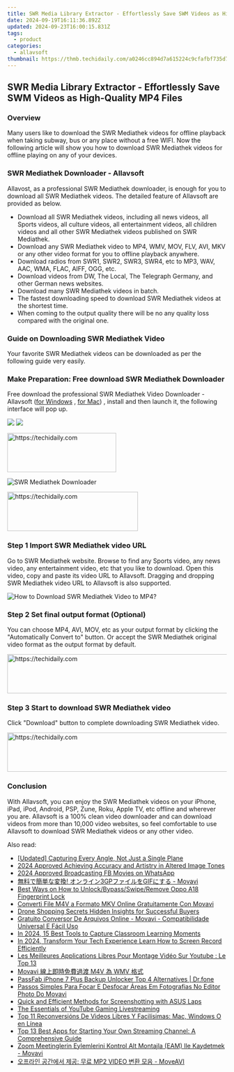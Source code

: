 ```yaml
---
title: SWR Media Library Extractor - Effortlessly Save SWM Videos as High-Quality MP4 Files
date: 2024-09-19T16:11:36.892Z
updated: 2024-09-23T16:00:15.831Z
tags:
  - product
categories:
  - allavsoft
thumbnail: https://thmb.techidaily.com/a0246cc894d7a615224c9cfafbf735d7ae91af7484c893010169a35a5fa1ec78.jpg
---
```


## SWR Media Library Extractor - Effortlessly Save SWM Videos as High-Quality MP4 Files

### Overview

Many users like to download the SWR Mediathek videos for offline playback when taking subway, bus or any place without a free WIFI. Now the following article will show you how to download SWR Mediathek videos for offline playing on any of your devices.

### SWR Mediathek Downloader - Allavsoft

Allavost, as a professional SWR Mediathek downloader, is enough for you to download all SWR Mediathek videos. The detailed feature of Allavsoft are provided as below.

* Download all SWR Mediathek videos, including all news videos, all Sports videos, all culture videos, all entertainment videos, all children videos and all other SWR Mediathek videos published on SWR Mediathek.
* Download any SWR Mediathek video to MP4, WMV, MOV, FLV, AVI, MKV or any other video format for you to offline playback anywhere.
* Download radios from SWR1, SWR2, SWR3, SWR4, etc to MP3, WAV, AAC, WMA, FLAC, AIFF, OGG, etc.
* Download videos from DW, The Local, The Telegraph Germany, and other German news websites.
* Download many SWR Mediathek videos in batch.
* The fastest downloading speed to download SWR Mediathek videos at the shortest time.
* When coming to the output quality there will be no any quality loss compared with the original one.

### Guide on Downloading SWR Mediathek Video

Your favorite SWR Mediathek videos can be downloaded as per the following guide very easily.

### Make Preparation: Free download SWR Mediathek Downloader

Free download the professional SWR Mediathek Video Downloader - Allavsoft ([for Windows](https://tools.techidaily.com/allavsoft/products/) , [for Mac](https://tools.techidaily.com/allavsoft/products/)) , install and then launch it, the following interface will pop up.

[![](https://www.allavsoft.com/how-to/../images/how-to/free-download-win.jpg)](https://tools.techidaily.com/allavsoft/products/) [![](https://www.allavsoft.com/how-to/../images/how-to/free-download-mac.jpg)](https://tools.techidaily.com/allavsoft/products/)

<!-- affiliate ads begin -->
<a href="https://aligracehair.sjv.io/c/5597632/2135412/19272" target="_top" id="2135412">
  <img src="//a.impactradius-go.com/display-ad/19272-2135412" border="0" alt="https://techidaily.com" width="250" height="90"/>
</a>
<img height="0" width="0" src="https://aligracehair.sjv.io/i/5597632/2135412/19272" style="position:absolute;visibility:hidden;" border="0" />
<!-- affiliate ads end -->

![SWR Mediathek Downloader](https://www.allavsoft.com/how-to/../images/allavsoft/screen-shot-600.jpg)

<!-- affiliate ads begin -->
<a href="https://malaysia-healthcare-travel-council.pxf.io/c/5597632/1557742/17382" target="_top" id="1557742">
  <img src="//a.impactradius-go.com/display-ad/17382-1557742" border="0" alt="https://techidaily.com" width="300" height="90"/>
</a>
<img height="0" width="0" src="https://malaysia-healthcare-travel-council.pxf.io/i/5597632/1557742/17382" style="position:absolute;visibility:hidden;" border="0" />
<!-- affiliate ads end -->

### Step 1 Import SWR Mediathek video URL

Go to SWR Mediathek website. Browse to find any Sports video, any news video, any entertainment video, etc that you like to download. Open this video, copy and paste its video URL to Allavsoft. Dragging and dropping SWR Mediathek video URL to Allavsoft is also supported.

![How to Download SWR Mediathek Video to MP4?](https://www.allavsoft.com/how-to/../images/how-to/download-rtmp-video/download-rtmp-video.jpg)

### Step 2 Set final output format (Optional)

You can choose MP4, AVI, MOV, etc as your output format by clicking the "Automatically Convert to" button. Or accept the SWR Mediathek original video format as the output format by default.

<!-- affiliate ads begin -->
<a href="https://appsumo.8odi.net/c/5597632/2151883/7443" target="_top" id="2151883">
  <img src="//a.impactradius-go.com/display-ad/7443-2151883" border="0" alt="https://techidaily.com" width="728" height="90"/>
</a>
<img height="0" width="0" src="https://appsumo.8odi.net/i/5597632/2151883/7443" style="position:absolute;visibility:hidden;" border="0" />
<!-- affiliate ads end -->

### Step 3 Start to download SWR Mediathek video

Click "Download" button to complete downloading SWR Mediathek video.

<!-- affiliate ads begin -->
<a href="https://appsumo.8odi.net/c/5597632/2118319/7443" target="_top" id="2118319">
  <img src="//a.impactradius-go.com/display-ad/7443-2118319" border="0" alt="https://techidaily.com" width="728" height="90"/>
</a>
<img height="0" width="0" src="https://appsumo.8odi.net/i/5597632/2118319/7443" style="position:absolute;visibility:hidden;" border="0" />
<!-- affiliate ads end -->

### Conclusion

With Allavsoft, you can enjoy the SWR Mediathek videos on your iPhone, iPad, iPod, Android, PSP, Zune, Roku, Apple TV, etc offline and wherever you are. Allavsoft is a 100% clean video downloader and can download videos from more than 10,000 video websites, so feel comfortable to use Allavsoft to download SWR Mediathek videos or any other video.

<ins class="adsbygoogle"
     style="display:block"
     data-ad-format="autorelaxed"
     data-ad-client="ca-pub-7571918770474297"
     data-ad-slot="1223367746"></ins>

<ins class="adsbygoogle"
     style="display:block"
     data-ad-client="ca-pub-7571918770474297"
     data-ad-slot="8358498916"
     data-ad-format="auto"
     data-full-width-responsive="true"></ins>

<span class="atpl-alsoreadstyle">Also read:</span>
<div><ul>
<li><a href="https://fox-blue.techidaily.com/updated-capturing-every-angle-not-just-a-single-plane/"><u>[Updated] Capturing Every Angle, Not Just a Single Plane</u></a></li>
<li><a href="https://fox-helps.techidaily.com/2024-approved-achieving-accuracy-and-artistry-in-altered-image-tones/"><u>2024 Approved Achieving Accuracy and Artistry in Altered Image Tones</u></a></li>
<li><a href="https://facebook-video-recording.techidaily.com/2024-approved-broadcasting-fb-movies-on-whatsapp/"><u>2024 Approved Broadcasting FB Movies on WhatsApp</u></a></li>
<li><a href="https://win-docs.techidaily.com/1726226364277-3gpgif-movavi/"><u>無料で簡単な変換! オンライン3GPファイルをGIFにする - Movavi</u></a></li>
<li><a href="https://android-unlock.techidaily.com/best-ways-on-how-to-unlockbypassswiperemove-oppo-a18-fingerprint-lock-by-drfone-android/"><u>Best Ways on How to Unlock/Bypass/Swipe/Remove Oppo A18 Fingerprint Lock</u></a></li>
<li><a href="https://win-docs.techidaily.com/converti-file-m4v-a-formato-mkv-online-gratuitamente-con-movavi/"><u>Converti File M4V a Formato MKV Online Gratuitamente Con Movavi</u></a></li>
<li><a href="https://extra-hints.techidaily.com/drone-shopping-secrets-hidden-insights-for-successful-buyers/"><u>Drone Shopping Secrets Hidden Insights for Successful Buyers</u></a></li>
<li><a href="https://win-docs.techidaily.com/gratuito-conversor-de-arquivos-online-movavi-compatibilidade-universal-e-facil-uso/"><u>Gratuito Conversor De Arquivos Online - Movavi - Compatibilidade Universal E Fácil Uso</u></a></li>
<li><a href="https://desktop-recording.techidaily.com/in-2024-15-best-tools-to-capture-classroom-learning-moments/"><u>In 2024, 15 Best Tools to Capture Classroom Learning Moments</u></a></li>
<li><a href="https://video-capture.techidaily.com/in-2024-transform-your-tech-experience-learn-how-to-screen-record-efficiently/"><u>In 2024, Transform Your Tech Experience Learn How to Screen Record Efficiently</u></a></li>
<li><a href="https://win-docs.techidaily.com/les-meilleures-applications-libres-pour-montage-video-sur-youtube-le-top-13/"><u>Les Meilleures Applications Libres Pour Montage Vidéo Sur Youtube : Le Top 13</u></a></li>
<li><a href="https://win-docs.techidaily.com/movavi-m4v-wmv/"><u>Movavi 線上即時免費過渡 M4V 為 WMV 格式</u></a></li>
<li><a href="https://iphone-unlock.techidaily.com/passfab-iphone-7-plus-backup-unlocker-top-4-alternatives-drfone-by-drfone-ios/"><u>PassFab iPhone 7 Plus Backup Unlocker Top 4 Alternatives | Dr.fone</u></a></li>
<li><a href="https://win-docs.techidaily.com/passos-simples-para-focar-e-desfocar-areas-em-fotografias-no-editor-photo-do-movavi/"><u>Passos Simples Para Focar E Desfocar Áreas Em Fotografias No Editor Photo Do Movavi</u></a></li>
<li><a href="https://techidaily.com/quick-and-efficient-methods-for-screenshotting-with-asus-laps/"><u>Quick and Efficient Methods for Screenshotting with ASUS Laps</u></a></li>
<li><a href="https://youtube-videos.techidaily.com/the-essentials-of-youtube-gaming-livestreaming/"><u>The Essentials of YouTube Gaming Livestreaming</u></a></li>
<li><a href="https://win-docs.techidaily.com/top-11-reconversions-de-videos-libres-y-facilisimas-mac-windows-o-en-linea/"><u>Top 11 Reconversións De Videos Libres Y Facilísimas: Mac, Windows O en Línea</u></a></li>
<li><a href="https://win-docs.techidaily.com/top-13-best-apps-for-starting-your-own-streaming-channel-a-comprehensive-guide/"><u>Top 13 Best Apps for Starting Your Own Streaming Channel: A Comprehensive Guide</u></a></li>
<li><a href="https://win-docs.techidaily.com/zoom-meetinglerin-eylemlerini-kontrol-alt-montajla-eam-ile-kaydetmek-movavi/"><u>Zoom Meetinglerin Eylemlerini Kontrol Alt Montajla (EAM) Ile Kaydetmek - Movavi</u></a></li>
<li><a href="https://win-docs.techidaily.com/mp2-video-moveavi/"><u>오프라인 공간에서 제공: 무료 MP2 VIDEO 변환 모음 - MoveAVI</u></a></li>
</ul></div>

